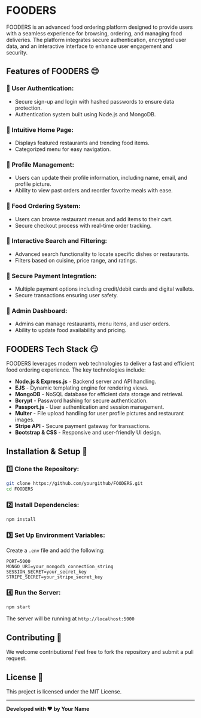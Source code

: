# FOODERS

FOODERS is an advanced food ordering platform designed to provide users with a seamless experience for browsing, ordering, and managing food deliveries. The platform integrates secure authentication, encrypted user data, and an interactive interface to enhance user engagement and security.

## Features of FOODERS 😊

### 🔹 User Authentication:
- Secure sign-up and login with hashed passwords to ensure data protection.
- Authentication system built using Node.js and MongoDB.

### 🔹 Intuitive Home Page:
- Displays featured restaurants and trending food items.
- Categorized menu for easy navigation.

### 🔹 Profile Management:
- Users can update their profile information, including name, email, and profile picture.
- Ability to view past orders and reorder favorite meals with ease.

### 🔹 Food Ordering System:
- Users can browse restaurant menus and add items to their cart.
- Secure checkout process with real-time order tracking.

### 🔹 Interactive Search and Filtering:
- Advanced search functionality to locate specific dishes or restaurants.
- Filters based on cuisine, price range, and ratings.

### 🔹 Secure Payment Integration:
- Multiple payment options including credit/debit cards and digital wallets.
- Secure transactions ensuring user safety.

### 🔹 Admin Dashboard:
- Admins can manage restaurants, menu items, and user orders.
- Ability to update food availability and pricing.

## FOODERS Tech Stack 😏
FOODERS leverages modern web technologies to deliver a fast and efficient food ordering experience. The key technologies include:

- **Node.js & Express.js** - Backend server and API handling.
- **EJS** - Dynamic templating engine for rendering views.
- **MongoDB** - NoSQL database for efficient data storage and retrieval.
- **Bcrypt** - Password hashing for secure authentication.
- **Passport.js** - User authentication and session management.
- **Multer** - File upload handling for user profile pictures and restaurant images.
- **Stripe API** - Secure payment gateway for transactions.
- **Bootstrap & CSS** - Responsive and user-friendly UI design.

## Installation & Setup 🚀

### 1️⃣ Clone the Repository:
```sh
git clone https://github.com/yourgithub/FOODERS.git
cd FOODERS
```

### 2️⃣ Install Dependencies:
```sh
npm install
```

### 3️⃣ Set Up Environment Variables:
Create a `.env` file and add the following:
```env
PORT=5000
MONGO_URI=your_mongodb_connection_string
SESSION_SECRET=your_secret_key
STRIPE_SECRET=your_stripe_secret_key
```

### 4️⃣ Run the Server:
```sh
npm start
```
The server will be running at `http://localhost:5000`

## Contributing 🤝
We welcome contributions! Feel free to fork the repository and submit a pull request.

## License 📜
This project is licensed under the MIT License.

---
**Developed with ❤️ by Your Name**
